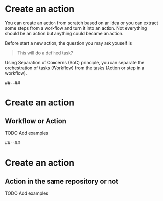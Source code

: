 <!-- .slide: -->

# Create an action

You can create an action from scratch based on an idea or you can extract some steps from a workflow and turn it into an action.
Not everything should be an action but anything could became an action.

Before start a new action, the question you may ask youself is

> This will do a defined task?

Using Separation of Concerns (SoC) principle, you can separate the orchestration of tasks (Workflow) from the tasks (Action or step in a workflow).

##--##

# Create an action

## Workflow or Action

TODO Add examples

##--##

# Create an action

## Action in the same repository or not

TODO Add examples
